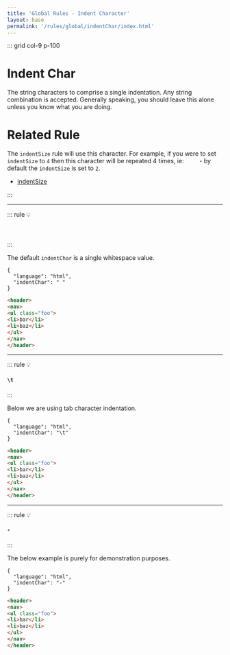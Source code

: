 ```yaml
---
title: 'Global Rules - Indent Character'
layout: base
permalink: '/rules/global/indentChar/index.html'
---
```


::: grid col-9 p-100

# Indent Char

The string characters to comprise a single indentation. Any string combination is accepted. Generally speaking, you should leave this alone unless you know what you are doing.

# Related Rule

The `indentSize` rule will use this character. For example, if you were to set `indentSize` to `4` then this character will be repeated 4 times, ie: `    ` - by default the `indentSize` is set to `2`.

- [indentSize](/rules/global/indentSize)

:::

---

<!--

# Rule Options

This is a global rule definition and will be used for all languages.

::: options

### `false`

> Strip additional newlines from the end of input.

### `true`

> Insert a newline at the end of input

:::

🙌 - Recommended Choice
👍 - Good Choice
👎 - Not Recommended
🤡 - Clown Choice
😳 - Bad Choice
🧐 - You gotta do, what you gotta do
💡 - Showing an example of the rule
-->

::: rule 💡

#### ` `

:::

The default `indentChar` is a single whitespace value.

```json:rules
{
  "language": "html",
  "indentChar": " "
}
```

<!-- prettier-ignore -->
```html
<header>
<nav>
<ul class="foo">
<li>bar</li>
<li>baz</li>
</ul>
</nav>
</header>
```

---

::: rule 💡

#### `\t`

:::

Below we are using tab character indentation.

```json:rules
{
  "language": "html",
  "indentChar": "\t"
}
```

<!-- prettier-ignore -->
```html
<header>
<nav>
<ul class="foo">
<li>bar</li>
<li>baz</li>
</ul>
</nav>
</header>
```

---

::: rule 💡

#### `-`

:::

The below example is purely for demonstration purposes.

```json:rules
{
  "language": "html",
  "indentChar": "-"
}
```

<!-- prettier-ignore -->
```html
<header>
<nav>
<ul class="foo">
<li>bar</li>
<li>baz</li>
</ul>
</nav>
</header>
```
